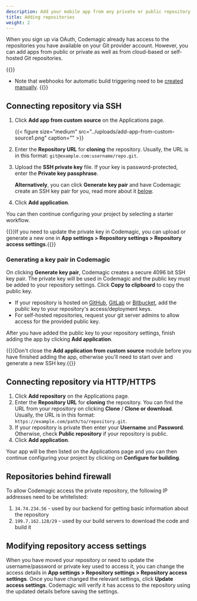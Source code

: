 ```yaml
---
description: Add your mobile app from any private or public repository
title: Adding repositories
weight: 2
---
```


When you sign up via OAuth, Codemagic already has access to the repositories you have available on your Git provider account. However, you can add apps from public or private as well as from cloud-based or self-hosted Git repositories. 

{{<notebox>}}
* Note that webhooks for automatic build triggering need to be [created manually](../building/webhooks).
{{</notebox>}}

## Connecting repository via SSH

1. Click **Add app from custom source** on the Applications page.

    {{< figure size="medium" src="../uploads/add-app-from-custom-source1.png" caption="" >}}

2. Enter the **Repository URL** for **cloning** the repository. Usually, the URL is in this format: ` git@example.com:username/repo.git `.
3. Upload the **SSH private key** file. If your key is password-protected, enter the **Private key passphrase**. 

    **Alternatively**, you can click **Generate key pair** and have Codemagic create an SSH key pair for you, read more about it [below](#generating-a-key-pair-in-codemagic).
4. Click **Add application**.

You can then continue configuring your project by selecting a starter workflow.

{{<notebox>}}If you need to update the private key in Codemagic, you can upload or generate a new one in **App settings > Repository settings > Repository access settings**.{{</notebox>}}

### Generating a key pair in Codemagic

On clicking **Generate key pair**, Codemagic creates a secure 4096 bit SSH key pair. The private key will be used in Codemagic and the public key must be added to your repository settings. Click **Copy to clipboard** to copy the public key.

* If your repository is hosted on [GitHub](https://developer.github.com/v3/guides/managing-deploy-keys/#setup-2), [GitLab](https://www.deployhq.com/support/projects/updating-your-project-repository/uploading-your-public-key-to-gitlab-manually) or [Bitbucket](https://confluence.atlassian.com/bitbucket/use-access-keys-294486051.html), add the public key to your repository's access/deployment keys.
* For self-hosted repositories, request your git server admins to allow access for the provided public key.

After you have added the public key to your repository settings, finish adding the app by clicking **Add application**.

{{<notebox>}}Don't close the **Add application from custom source** module before you have finished adding the app, otherwise you'll need to start over and generate a new SSH key.{{</notebox>}}

## Connecting repository via HTTP/HTTPS

1. Click **Add repository** on the Applications page.
2. Enter the **Repository URL** for **cloning** the repository. You can find the URL from your repository on clicking **Clone** / **Clone or download**. Usually, the URL is in this format: `https://example.com/path/to/repository.git`.
3. If your repository is private then enter your **Username** and **Password**. Otherwise, check **Public repository** if your repository is public.
4. Click **Add application**.

Your app will be then listed on the Applications page and you can then continue configuring your project by clicking on **Configure for building**.

## Repositories behind firewall

To allow Codemagic access the private repository, the following IP addresses need to be whitelisted:

1. `34.74.234.56` - used by our backend for getting basic information about the repository
2. `199.7.162.128/29` - used by our build servers to download the code and build it

## Modifying repository access settings

When you have moved your repository or need to update the username/password or private key used to access it, you can change the access details in **App settings > Repository settings > Repository access settings**. Once you have changed the relevant settings, click **Update access settings**. Codemagic will verify it has access to the repository using the updated details before saving the settings.
